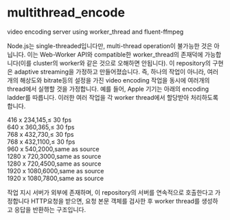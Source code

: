 # multithread_encode
video encoding server using worker_thread and fluent-ffmpeg

Node.js는 single-threaded입니다만, multi-thread operation이 불가능한 것은 아닙니다.
이는 Web-Worker API와 compatible한 worker_thread의 존재덕에 가능합니다(이를 cluster의 worker와 같은 것으로 오해하면 안됩니다).
이 repository의 구현은 adaptive streaming을 가정하고 만들어졌습니다.
즉, 하나의 작업이 아니라, 여러개의 해상도와 bitrate등의 설정을 가진 video encoding 작업을 동시에 여러개의 thread에서 실행할 것을 가정합니다.
예를 들어, Apple 기기는 아래의 encoding ladder를 따릅니다. 이러한 여러 작업을 각 worker thread에서 할당받아 처리하도록 합니다.  

416 x 234,145,≤ 30 fps  
640 x 360,365,≤ 30 fps  
768 x 432,730,≤ 30 fps  
768 x 432,1100,≤ 30 fps  
960 x 540,2000,same as source  
1280 x 720,3000,same as source  
1280 x 720,4500,same as source  
1920 x 1080,6000,same as source  
1920 x 1080,7800,same as source   
  
작업 지시 서버가 외부에 존재하며, 이 repository의 서버를 연속적으로 호출한다고 가정합니다
HTTP요청을 받으면, 요청 본문 객체를 검사한 후 worker thread를 생성하고 응답을 반환하는 구조입니다.
